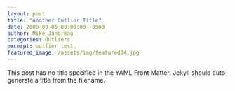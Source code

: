 ```yaml
---
layout: post
title: "Another Outlier Title"
date: 2009-09-05 00:00:00 -0500
author: Mike Jandreau
categories: Outliers
excerpt: outlier test.
featured_image: /assets/img/featured04.jpg
---
```


This post has no title specified in the YAML Front Matter. Jekyll should auto-generate a title from the filename.